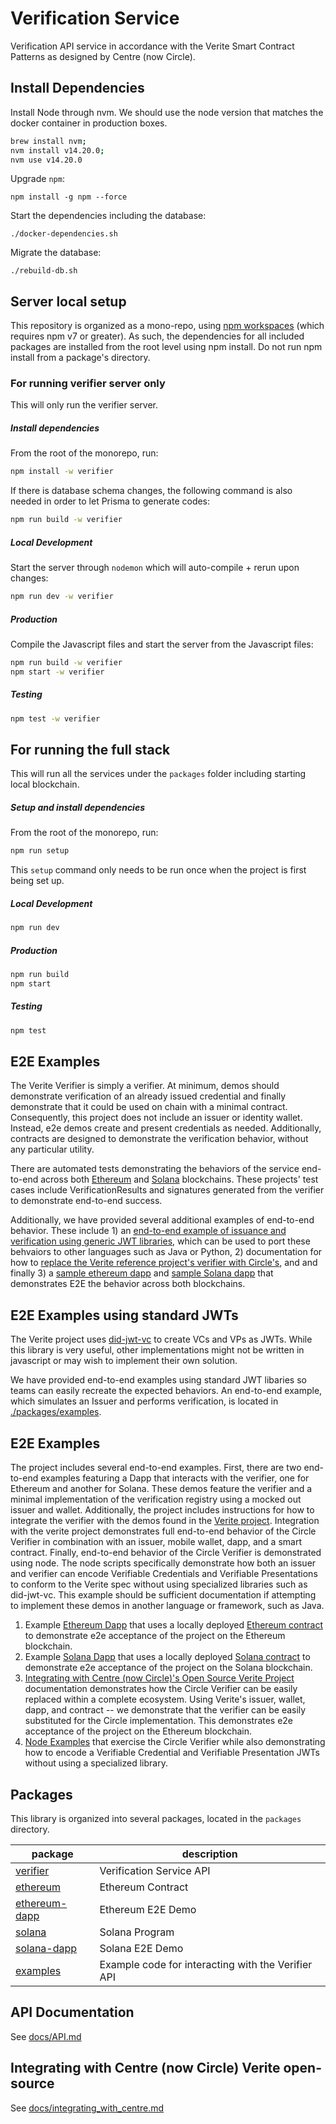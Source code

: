 # Verification Service

Verification API service in accordance with the Verite Smart Contract Patterns as designed by Centre (now Circle).

## Install Dependencies

Install Node through nvm. We should use the node version that matches the docker container in production boxes.

```bash
brew install nvm;
nvm install v14.20.0;
nvm use v14.20.0
````

Upgrade `npm`:

`npm install -g npm --force`

Start the dependencies including the database:

`./docker-dependencies.sh`

Migrate the database:

`./rebuild-db.sh`

## Server local setup

This repository is organized as a mono-repo, using [npm workspaces](https://docs.npmjs.com/cli/v7/using-npm/workspaces) (which requires npm v7 or greater).
As such, the dependencies for all included packages are installed from the root level using npm install. Do not run npm install from a package's directory.

### For running verifier server only
This will only run the verifier server.

##### Install dependencies
From the root of the monorepo, run:
```sh
npm install -w verifier
```

If there is database schema changes, the following command is also needed in order to let Prisma to  generate codes:
```sh
npm run build -w verifier
```

##### Local Development
Start the server through `nodemon` which will auto-compile + rerun upon changes:
```sh
npm run dev -w verifier
```

##### Production
Compile the Javascript files and start the server from the Javascript files:
```sh
npm run build -w verifier
npm start -w verifier
```

##### Testing
```sh
npm test -w verifier
```

## For running the full stack
This will run all the services under the `packages` folder including starting local blockchain.

##### Setup and install dependencies
From the root of the monorepo, run:
```sh
npm run setup
```

This `setup` command only needs to be run once when the project is first being set up.

##### Local Development

```sh
npm run dev
```

##### Production

```sh
npm run build
npm start
```

##### Testing

```sh
npm test
```

## E2E Examples


The Verite Verifier is simply a verifier. At minimum, demos should demonstrate verification of an already issued credential and finally demonstrate that it could be used on chain with a minimal contract. Consequently, this project does not include an issuer or identity wallet. Instead, e2e demos create and present credentials as needed. Additionally, contracts are designed to demonstrate the verification behavior, without any particular utility.

There are automated tests demonstrating the behaviors of the service end-to-end across both [Ethereum](https://github.com/circlefin/verifier/tree/master/packages/ethereum) and [Solana](https://github.com/circlefin/verifier/tree/master/packages/solana) blockchains. These projects' test cases include VerificationResults and signatures generated from the verifier to demonstrate end-to-end success.

Additionally, we have provided several additional examples of end-to-end behavior. These include 1) an [end-to-end example of issuance and verification using generic JWT libraries](https://github.com/circlefin/verifier/tree/master/packages/examples), which can be used to port these behvaiors to other languages such as Java or Python, 2) documentation for how to [replace the Verite reference project's verifier with Circle's](https://github.com/circlefin/verifier/blob/master/docs/integrating_with_centre.md), and and finally 3) a [sample ethereum dapp](https://github.com/circlefin/verifier/tree/master/packages/ethereum-dapp) and [sample Solana dapp](https://github.com/circlefin/verifier/tree/master/packages/solana-dapp) that demonstrates E2E the behavior across both blockchains.

## E2E Examples using standard JWTs

The Verite project uses [did-jwt-vc](https://github.com/decentralized-identity/did-jwt-vc) to create VCs and VPs as JWTs. While this library is very useful, other implementations might not be written in javascript or may wish to implement their own solution.

We have provided end-to-end examples using standard JWT libaries so teams can easily recreate the expected behaviors. An end-to-end example, which simulates an Issuer and performs verification, is located in [./packages/examples](https://github.com/circlefin/verifier/tree/master/packages/examples).

## E2E Examples

The project includes several end-to-end examples. First, there are two end-to-end examples featuring a Dapp that interacts with the verifier, one for Ethereum and another for Solana. These demos feature the verifier and a minimal implementation of the verification registry using a mocked out issuer and wallet. Additionally, the project includes instructions for how to integrate the verifier with the demos found in the [Verite project](https://github.com/centrehq/verite). Integration with the verite project demonstrates full end-to-end behavior of the Circle Verifier in combination with an issuer, mobile wallet, dapp, and a smart contract. Finally, end-to-end behavior of the Circle Verifier is demonstrated using node. The node scripts specifically demonstrate how both an issuer and verifier can encode Verifiable Credentials and Verifiable Presentations to conform to the Verite spec without using specialized libraries such as did-jwt-vc. This example should be sufficient documentation if attempting to implement these demos in another language or framework, such as Java.

1. Example [Ethereum Dapp](https://github.com/circlefin/verifier/tree/master/packages/ethereum-dapp) that uses a locally deployed [Ethereum contract](https://github.com/circlefin/verifier/tree/master/packages/ethereum) to demonstrate e2e acceptance of the project on the Ethereum blockchain.
1. Example [Solana Dapp](https://github.com/circlefin/verifier/tree/master/packages/solana-dapp) that uses a locally deployed [Solana contract](https://github.com/circlefin/verifier/tree/master/packages/solana) to demonstrate e2e acceptance of the project on the Solana blockchain.
1. [Integrating with Centre (now Circle)'s Open Source Verite Project](https://github.com/circlefin/verifier/blob/master/docs/integrating_with_centre.md) documentation demonstrates how the Circle Verifier can be easily replaced within a complete ecosystem. Using Verite's issuer, wallet, dapp, and contract -- we demonstrate that the verifier can be easily substituted for the Circle implementation. This demonstrates e2e acceptance of the project on the Ethereum blockchain.
1. [Node Examples](https://github.com/circlefin/verifier/tree/master/packages/examples) that exercise the Circle Verifier while also demonstrating how to encode a Verifiable Credential and Verifiable Presentation JWTs without using a specialized library.

## Packages

This library is organized into several packages, located in the `packages` directory.

| package                                                                                          | description                                        |
| ------------------------------------------------------------------------------------------------ | -------------------------------------------------- |
| [verifier](https://github.com/circlefin/verifier/tree/master/packages/verifier)                  | Verification Service API                           |
| [ethereum](https://github.com/circlefin/verifier/tree/master/packages/ethereum)                  | Ethereum Contract                                  |
| [ethereum-dapp](https://github.com/circlefin/verifier/tree/master/packages/ethereum-dapp)        | Ethereum E2E Demo                                  |
| [solana](https://github.com/circlefin/verifier/tree/master/packages/solana)                      | Solana Program                                     |
| [solana-dapp](https://github.com/circlefin/verifier/tree/master/packages/solana-dapp)            | Solana E2E Demo                                    |
| [examples](https://github.com/circlefin/verifier/tree/master/packages/examples)                  | Example code for interacting with the Verifier API |

## API Documentation

See [docs/API.md](https://github.com/circlefin/verifier/tree/master/docs/API.md)

## Integrating with Centre (now Circle) Verite open-source

See [docs/integrating_with_centre.md](https://github.com/circlefin/verifier/tree/master/docs/integrating_with_centre.md)
